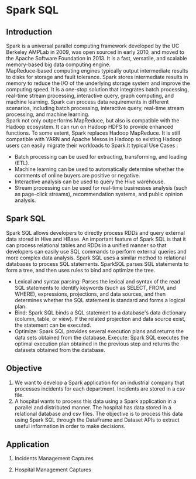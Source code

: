 # Spark SQL

## Introduction 
Spark is a universal parallel computing framework developed by the UC Berkeley AMPLab in 2009, was open sourced in early 2010, and moved to the Apache Software Foundation in 2013. It is a fast, versatile, and scalable memory-based big data computing engine.<br>
MapReduce-based computing engines typically output intermediate results to disks for storage and fault tolerance. Spark stores intermediate results in memory to reduce the I/O of the underlying storage system and improve the computing speed. It is a one-stop solution that integrates batch processing, real-time stream processing, interactive query, graph computing, and machine learning. Spark can process data requirements in different scenarios, including batch processing, interactive query, real-time stream processing, and machine learning. <br>
Spark not only outperforms MapReduce, but also is compatible with the Hadoop ecosystem. It can run on Hadoop HDFS to provide enhanced functions. To some extent, Spark replaces Hadoop MapReduce. It is still compatible with YARN and Apache Mesos in Hadoop so existing Hadoop users can easily migrate their workloads to Spark.It typical Use Cases :
- Batch processing can be used for extracting, transforming, and loading (ETL).
- Machine learning can be used to automatically determine whether the comments of online buyers are positive or negative.
- Interactive analysis can be used to query the Hive warehouse.
- Stream processing can be used for real-time businesses analysis (such as page-click streams), recommendation systems, and public opinion analysis.<br>

## Spark SQL
Spark SQL allows developers to directly process RDDs and query external data stored in Hive and HBase. An important feature of Spark SQL is that it can process relational tables and RDDs in a unified manner so that developers can easily use SQL commands to perform external queries and more complex data analysis. Spark SQL uses a similar method to relational databases to process SQL statements. SparkSQL parses SQL statements to form a tree, and then uses rules to bind and optimize the tree.<br>
- Lexical and syntax parsing: Parses the lexical and syntax of the read SQL statements to identify keywords (such as SELECT, FROM, and WHERE), expressions, projections, and data sources, and then determines whether the SQL statement is standard and forms a logical plan.
- Bind: Spark SQL binds a SQL statement to a database's data dictionary (column, table, or view). If the related projection and data source exist, the statement can be executed.
- Optimize: Spark SQL provides several execution plans and returns the data sets obtained from the database. Execute: Spark SQL executes the optimal execution plan obtained in the previous step and returns the datasets obtained from the database.

## Objective
1. We want to develop a Spark application for an industrial company that processes incidents for each department. Incidents are stored in a csv file.
2. A hospital wants to process this data using a Spark application in a parallel and distributed manner. The hospital has data stored in a relational database and csv files. The objective is to process this data using Spark SQL through the DataFrame and Dataset APIs to extract useful information in order to make decisions.

## Application
1. Incidents Management Captures

2. Hospital Management Captures





